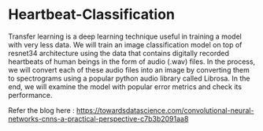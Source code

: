 # Heartbeat-Classification
Transfer learning is a deep learning technique useful in training a model with very less data. We will train an image classification model on top of resnet34 architecture using the data that contains digitally recorded heartbeats of human beings in the form of audio (.wav) files. In the process, we will convert each of these audio files into an image by converting them to spectrograms using a popular python audio library called Librosa. In the end, we will examine the model with popular error metrics and check its performance.

Refer the blog here : 
https://towardsdatascience.com/convolutional-neural-networks-cnns-a-practical-perspective-c7b3b2091aa8
